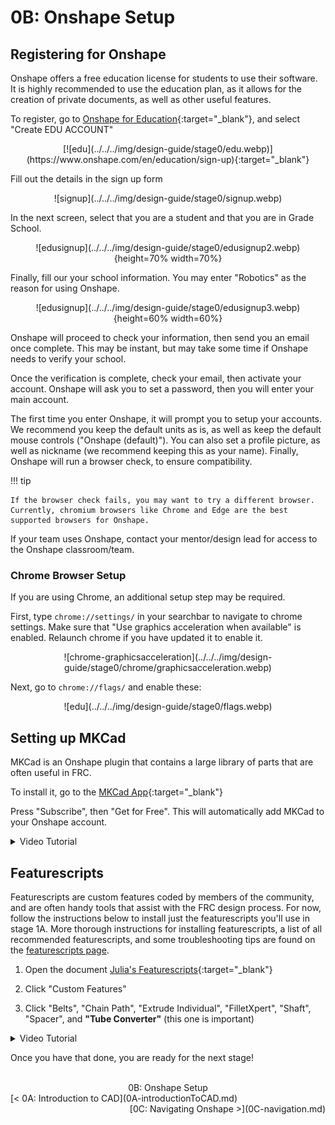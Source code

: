 <style>
.right{
    float:right;
}
.center{
    text-align:center;
}

.left{
    float:left;
}
</style>

# 0B: Onshape Setup

## Registering for Onshape

Onshape offers a free education license for students to use their software. It is highly recommended to use the education plan, as it allows for the creation of private documents, as well as other useful features.

To register, go to [Onshape for Education](https://onshape.com/education-plan){:target="_blank"}, and select "Create EDU ACCOUNT"

<center>[![edu](../../../img/design-guide/stage0/edu.webp)](https://www.onshape.com/en/education/sign-up){:target="_blank"}</center>

Fill out the details in the sign up form

<center>![signup](../../../img/design-guide/stage0/signup.webp)</center>

In the next screen, select that you are a student and that you are in Grade School.

<center>![edusignup](../../../img/design-guide/stage0/edusignup2.webp){height=70% width=70%}</center>

Finally, fill our your school information. You may enter "Robotics" as the reason for using Onshape.

<center>![edusignup](../../../img/design-guide/stage0/edusignup3.webp){height=60% width=60%}</center>

Onshape will proceed to check your information, then send you an email once complete. This may be instant, but may take some time if Onshape needs to verify your school.

Once the verification is complete, check your email, then activate your account. Onshape will ask you to set a password, then you will enter your main account.

The first time you enter Onshape, it will prompt you to setup your accounts. We recommend you keep the default units as is, as well as keep the default mouse controls ("Onshape (default)"). You can also set a profile picture, as well as nickname (we recommend keeping this as your name). Finally, Onshape will run a browser check, to ensure compatibility. 

!!! tip

    If the browser check fails, you may want to try a different browser. Currently, chromium browsers like Chrome and Edge are the best supported browsers for Onshape.

If your team uses Onshape, contact your mentor/design lead for access to the Onshape classroom/team.

### Chrome Browser Setup

If you are using Chrome, an additional setup step may be required.

First, type `chrome://settings/` in your searchbar to navigate to chrome settings. Make sure that "Use graphics acceleration when available" is enabled. Relaunch chrome if you have updated it to enable it.

<center>![chrome-graphicsacceleration](../../../img/design-guide/stage0/chrome/graphicsacceleration.webp)</center>

Next, go to `chrome://flags/` and enable these:

<center>![edu](../../../img/design-guide/stage0/flags.webp)</center>

## Setting up MKCad

MKCad is an Onshape plugin that contains a large library of parts that are often useful in FRC.

To install it, go to the [MKCad App](https://appstore.onshape.com/apps/Manufacturers%20Models/2ZT7X5D646R3LM3ZND7LGBTYRVM4SVH6CDDGM6I=/description){:target="_blank"}

Press "Subscribe", then "Get for Free". This will automatically add MKCad to your Onshape account.

<details>
<summary>Video Tutorial</summary>
  <figure class="video_container">
    <video controls="true" allowfullscreen="true" poster="../../../../img/design-guide/stage0/subscribe.webp">
      <source src="../../../../img/design-guide/stage0/MKCADsetup.webm" type="video/webm">
    </video>
  </figure>
</details>

## Featurescripts
Featurescripts are custom features coded by members of the community, and are often handy tools that assist with the FRC design process. For now, follow the instructions below to install just the featurescripts you'll use in stage 1A. More thorough instructions for installing featurescripts, a list of all recommended featurescripts, and some troubleshooting tips are found on the [featurescripts page](../../../featurescripts.md).

1. Open the document [Julia's Featurescripts](https://cad.onshape.com/documents/95c00401c440b44ad8799ef5/w/1f1ebce01a3b8eb6fa102975/e/b92d638809ae48771ecc7ad8){:target="_blank"}

2. Click "Custom Features" 

3. Click "Belts", "Chain Path", "Extrude Individual", "FilletXpert", "Shaft", "Spacer", and **"Tube Converter"** (this one is important)

<details>
<summary>Video Tutorial</summary>
  <figure class="video_container">
    <video controls="true" allowfullscreen="true" poster="../../../../img/design-guide/stage0/addingJulia'sFeaturescripts.webp">
      <source src="../../../../img/design-guide/stage0/addingJulia'sFeaturescripts.webm" type="video/webm">
    </video>
  </figure>
</details>

Once you have that done, you are ready for the next stage!

<br>
<center>0B: Onshape Setup</center> 
<span class="left">[< 0A: Introduction to CAD](0A-introductionToCAD.md)</span> <span class="right">[0C: Navigating Onshape >](0C-navigation.md)</span>
<br>
<br>